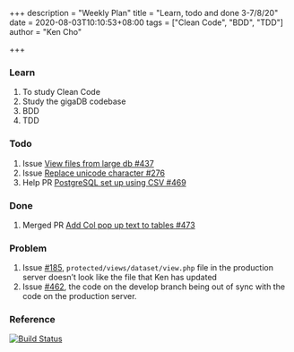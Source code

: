 +++
description = "Weekly Plan"
title = "Learn, todo and done 3-7/8/20"
date = 2020-08-03T10:10:53+08:00
tags = ["Clean Code", "BDD", "TDD"]
author = "Ken Cho"

+++  
### Learn
1. To study Clean Code
2. Study the gigaDB codebase
3. BDD
4. TDD

### Todo
1. Issue [View files from large db #437](https://github.com/gigascience/gigadb-website/issues/437)
2. Issue [Replace unicode character #276](https://github.com/gigascience/gigadb-website/issues/276)
3. Help PR [PostgreSQL set up using CSV #469](https://github.com/gigascience/gigadb-website/pull/469)

### Done
1. Merged PR [Add Col pop up text to tables #473](https://github.com/gigascience/gigadb-website/pull/473)


### Problem
1. Issue [#185](https://github.com/gigascience/gigadb-website/pull/473), `protected/views/dataset/view.php` file in the production server doesn’t look like the file that Ken has updated
2. Issue [#462]((https://github.com/gigascience/gigadb-website/pull/464)), the code on the develop branch being out of sync with the code on the production server.
### Reference


[![Build Status](https://travis-ci.org/kencho51/gigathing.svg?branch=master)](https://travis-ci.org/kencho51/gigathing)


